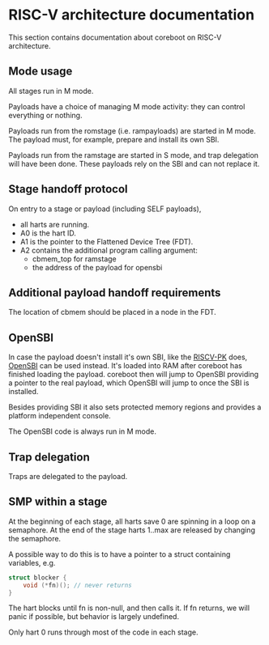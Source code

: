 # RISC-V architecture documentation

This section contains documentation about coreboot on RISC-V architecture.

## Mode usage
All stages run in M mode.

Payloads have a choice of managing M mode activity: they can control
everything or nothing.

Payloads run from the romstage (i.e. rampayloads) are started in M mode.
The payload must, for example, prepare and install its own SBI.

Payloads run from the ramstage are started in S mode, and trap delegation
will have been done. These payloads rely on the SBI and can not replace it.

## Stage handoff protocol
On entry to a stage or payload (including SELF payloads),
* all harts are running.
* A0 is the hart ID.
* A1 is the pointer to the Flattened Device Tree (FDT).
* A2 contains the additional program calling argument:
  - cbmem_top for ramstage
  - the address of the payload for opensbi

## Additional payload handoff requirements
The location of cbmem should be placed in a node in the FDT.

## OpenSBI
In case the payload doesn't install it's own SBI, like the [RISCV-PK] does,
[OpenSBI] can be used instead.
It's loaded into RAM after coreboot has finished loading the payload.
coreboot then will jump to OpenSBI providing a pointer to the real payload,
which OpenSBI will jump to once the SBI is installed.

Besides providing SBI it also sets protected memory regions and provides
a platform independent console.

The OpenSBI code is always run in M mode.

## Trap delegation
Traps are delegated to the payload.

## SMP within a stage
At the beginning of each stage, all harts save 0 are spinning in a loop on
a semaphore.  At the end of the stage harts 1..max are released by changing
the semaphore.

A possible way to do this is to have a pointer to a struct containing
variables, e.g.

```c
struct blocker {
	void (*fn)(); // never returns
}
```

The hart blocks until fn is non-null, and then calls it.  If fn returns, we
will panic if possible, but behavior is largely undefined.

Only hart 0 runs through most of the code in each stage.

[RISCV-PK]: https://github.com/riscv/riscv-pk
[OpenSBI]: https://github.com/riscv/opensbi
